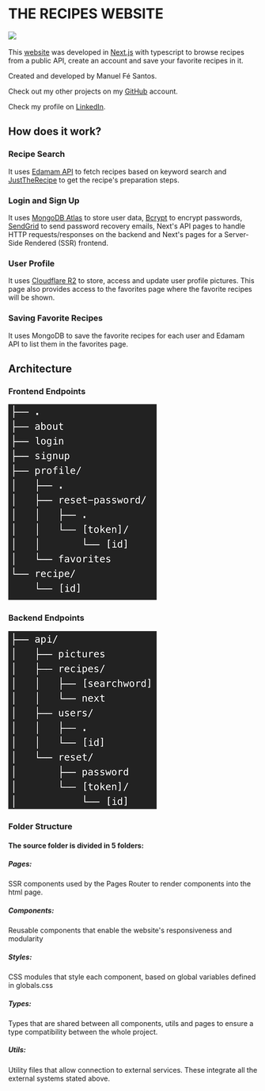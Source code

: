 <h1>THE RECIPES WEBSITE</h1>
<a href="https://the-recipes-website.netlify.app/"><img class="main-img" src="public/the-recipes-website.png" style=""/></a>

<p>This <a href="https://the-recipes-website.netlify.app/">website</a> was developed in <a href="https://nextjs.org/">Next.js</a> with typescript to browse recipes from a public API, 
create an account and save your favorite recipes in it.</p>
<p>Created and developed by Manuel Fé Santos.</p>
<p>Check out my other projects on my <a href="https://www.github.com/manuelfesantos">GitHub</a> account.</p>
<p>Check my profile on <a href="https://www.linkedin.com/in/manuelfesantos">LinkedIn</a>.</p>

<h2>How does it work?</h2>

<h3>Recipe Search</h3>
<p>It uses <a href="https://www.edamam.com/">Edamam API</a> to fetch recipes based on keyword search and 
<a href="https://www.justtherecipe.com/">JustTheRecipe</a> to get the recipe's preparation steps.</p>

<h3>Login and Sign Up</h3>
<p>It uses <a href="https://www.mongodb.com/atlas">MongoDB Atlas</a> to store user data, <a href="https://www.npmjs.com/package/bcrypt">Bcrypt</a> to encrypt passwords,
<a href="https://sendgrid.com/en-us">SendGrid</a> to send password recovery emails, Next's API pages to handle
HTTP requests/responses on the backend and Next's pages for a Server-Side Rendered (SSR) frontend.</p>

<h3>User Profile</h3>
<p>It uses <a href="https://www.cloudflare.com/en-gb/developer-platform/r2/">Cloudflare R2</a> to store, access and update 
user profile pictures. This page also provides access to the favorites page where the favorite recipes will be shown.</p>



<h3>Saving Favorite Recipes</h3>
<p>It uses MongoDB to save the favorite recipes for each user and Edamam API to list them in the favorites page.</p>
<h2>Architecture</h2>

<div class="arch-div">
<div class="span">
<h3>Frontend Endpoints</h3>
<img src="public/frontend-pages.png">
</div>
<div class="span">
<h3>Backend Endpoints</h3>
<img src="public/backend-pages.png">
</div>
</div>

<h3>Folder Structure</h3>

<h4>The source folder is divided in 5 folders:</h4>

<h5>Pages:</h5>
<p>SSR components used by the Pages Router to render components into the html page.</p>

<h5>Components:</h5>
<p>Reusable components that enable the website's responsiveness and modularity</p>

<h5>Styles:</h5>
<p>CSS modules that style each component, based on global variables defined in globals.css</p>

<h5>Types:</h5>
<p>Types that are shared between all components, utils and pages to ensure a type compatibility between the whole project.</p>

<h5>Utils:</h5>
<p>Utility files that allow connection to external services. 
These integrate all the external systems stated above.</p>